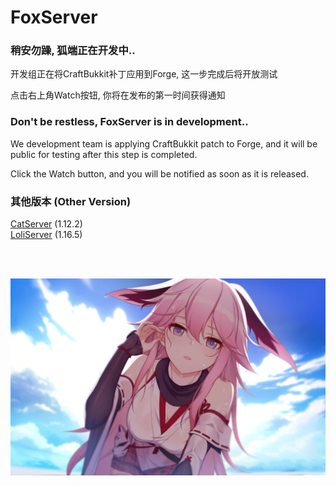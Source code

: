 # FoxServer

### 稍安勿躁, 狐端正在开发中..
开发组正在将CraftBukkit补丁应用到Forge, 这一步完成后将开放测试

点击右上角Watch按钮, 你将在发布的第一时间获得通知

### Don't be restless, FoxServer is in development..
We development team is applying CraftBukkit patch to Forge, and it will be public for testing after this step is completed.

Click the Watch button, and you will be notified as soon as it is released.

### 其他版本 (Other Version)
[CatServer](https://github.com/Luohuayu/CatServer) (1.12.2)<br>
[LoliServer](https://github.com/Loli-Server/LoliServer) (1.16.5)<br>

<br><br>

![](pic.jpg)
